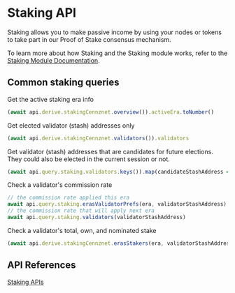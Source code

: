 # Staking API

Staking allows you to make passive income by using your nodes or tokens to take part in our Proof of Stake consensus mechanism.

To learn more about how Staking and the Staking module works, refer to the [Staking Module Documentation](Runtime-modules/Staking).

## Common staking queries

Get the active staking era info
```js
(await api.derive.stakingCennznet.overview()).activeEra.toNumber()
```

Get elected validator (stash) addresses only  
```js
(await api.derive.stakingCennznet.validators()).validators
```

Get validator (stash) addresses that are candidates for future elections.  
They could also be elected in the current session or not.  
```js
(await api.query.staking.validators.keys()).map(candidateStashAddress => { .. });
```

Check a validator's commission rate
```js
// the commission rate applied this era
await api.query.staking.erasValidatorPrefs(era, validatorStashAddress)
// the commission rate that will apply next era
await api.query.staking.validators(validatorStashAddress)
```

Check a validator's total, own, and nominated stake
```js
(await api.derive.stakingCennznet.erasStakers(era, validatorStashAddress))
```

## API References

[Staking APIs](https://raw.githubusercontent.com/cennznet/api.js/master/docs/cennznet/staking.md ':include :type=tsdoc')
